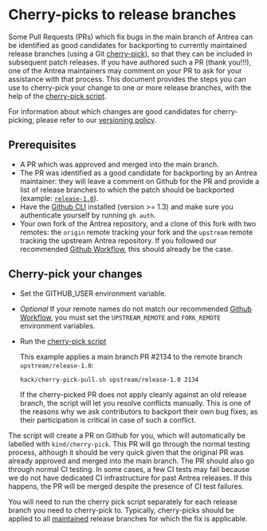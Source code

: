 # Cherry-picks to release branches

Some Pull Requests (PRs) which fix bugs in the main branch of Antrea can be
identified as good candidates for backporting to currently maintained release
branches (using a Git [cherry-pick](https://git-scm.com/docs/git-cherry-pick)),
so that they can be included in subsequent patch releases. If you have authored
such a PR (thank you!!!), one of the Antrea maintainers may comment on your PR
to ask for your assistance with that process. This document provides the steps
you can use to cherry-pick your change to one or more release branches, with the
help of the [cherry-pick script][cherry-pick-script].

For information about which changes are good candidates for cherry-picking,
please refer to our [versioning
policy](../versioning.md#minor-releases-and-patch-releases).

## Prerequisites

* A PR which was approved and merged into the main branch.
* The PR was identified as a good candidate for backporting by an Antrea
  maintainer: they will leave a comment on Github for the PR and provide a list
  of release branches to which the patch should be backported (example:
  [`release-1.0`](https://github.com/antrea-io/antrea/tree/release-1.0)).
* Have the [Github CLI](https://cli.github.com/) installed (version >= 1.3) and
  make sure you authenticate yourself by running `gh auth`.
* Your own fork of the Antrea repository, and a clone of this fork with two
  remotes: the `origin` remote tracking your fork and the `upstream` remote
  tracking the upstream Antrea repository. If you followed our recommended
  [Github Workflow], this should already be the case.

## Cherry-pick your changes

* Set the GITHUB_USER environment variable.
* _Optional_ If your remote names do not match our recommended [Github
  Workflow], you must set the `UPSTREAM_REMOTE` and `FORK_REMOTE` environment
  variables.
* Run the [cherry-pick script][cherry-pick-script]

  This example applies a main branch PR #2134 to the remote branch
  `upstream/release-1.0`:

  ```shell
  hack/cherry-pick-pull.sh upstream/release-1.0 2134
  ```

  If the cherry-picked PR does not apply cleanly against an old release branch,
  the script will let you resolve conflicts manually. This is one of the reasons
  why we ask contributors to backport their own bug fixes, as their
  participation is critical in case of such a conflict.

The script will create a PR on Github for you, which will automatically be
labelled with `kind/cherry-pick`. This PR will go through the normal testing
process, although it should be very quick given that the original PR was already
approved and merged into the main branch. The PR should also go through normal
CI testing. In some cases, a few CI tests may fail because we do not have
dedicated CI infrastructure for past Antrea releases. If this happens, the PR
will be merged despite the presence of CI test failures.

You will need to run the cherry pick script separately for each release branch
you need to cherry-pick to. Typically, cherry-picks should be applied to all
[maintained](../versioning.md#release-cycle) release branches for which the fix
is applicable.

[cherry-pick-script]: ../../hack/cherry-pick-pull.sh
[Github Workflow]: ../../CONTRIBUTING.md#github-workflow
